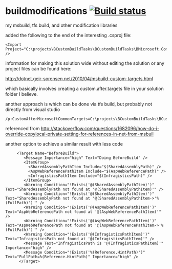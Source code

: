buildmodifications [![Build status](https://ci.appveyor.com/api/projects/status/o4wam2kn7ip90c7s?svg=true)](https://ci.appveyor.com/project/ImaginaryDevelopment/buildmodifications)
==================

my msbuild, tfs build, and other modification libraries

added the following to the end of the interesting .csproj file:

```
<Import Project="C:\projects\BCustomBuildTasks\BCustomBuildTasks\BMicrosoft.Common.targets" />
```

information for making this solution wide without editing the solution or any project files can be found here:

http://dotnet.geir-sorensen.net/2010/04/msbuild-custom-targets.html

which basically involves creating a custom.after.targets file in your solution folder I believe.

another approach is which can be done via tfs build, but probably not directly from visual studio

```
/p:CustomAfterMicrosoftCommonTargets=C:\projects\BCustomBuildTasks\BCustomBuildTasks\BMicrosoft.Common.targets
```
referenced from 
http://stackoverflow.com/questions/1682096/how-do-i-override-copylocal-private-setting-for-references-in-net-from-msbuil


another option to achieve a similar result with less code

```
	 <Target Name="BeforeBuild">
	    <Message Importance="high" Text="Doing BeforeBuild" />
	    <ItemGroup>
	      <SharedAssemblyPathItem Include="$(SharedAssemblyPath)" />
	      <AspWebReferencePathItem Include="$(AspWebReferencePath)" />
	      <InfragisticsPathItem Include="$(InfragisticsPath)" />
	    </ItemGroup>
	    <Warning Condition="!Exists('@(SharedAssemblyPathItem)')" Text="SharedAssemblyPath not found at '@(SharedAssemblyPathItem)'" />
	    <Warning Condition="!Exists('@(SharedAssemblyPathItem)')" Text="SharedAssemblyPath not found at '@(SharedAssemblyPathItem->'%(FullPath)')'" />
	    <Warning Condition="!Exists('@(AspWebReferencePathItem)')" Text="AspWebReferencePath not found at '@(AspWebReferencePathItem)'" />
	    <Warning Condition="!Exists('@(AspWebReferencePathItem)')" Text="AspWebReferencePath not found at '@(AspWebReferencePathItem->'%(FullPath)')'" />
	    <Warning Condition="!Exists('@(InfragisticsPathItem)')" Text="InfragisticsPath not found at '@(InfragisticsPathItem)'" />
	    <Message Text="InfragisticsPath is '@(InfragisticsPathItem)'" Importance="high" />
	    <Message Condition="!Exists('%(Reference.HintPath)')" Text="FullPath=%(Reference.HintPath)" Importance="high" />
	  </Target>
```
